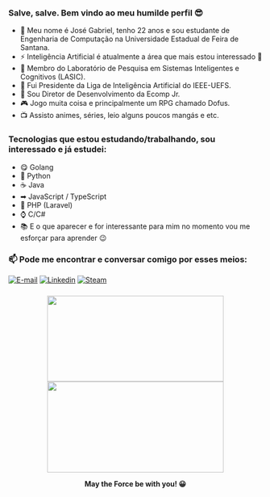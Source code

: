 ### Salve, salve. Bem vindo ao meu humilde perfil 😎

- 💬 Meu nome é José Gabriel, tenho 22 anos e sou estudante de Engenharia de Computação na Universidade Estadual de Feira de Santana.
- ⚡ Inteligência Artificial é atualmente a área que mais estou interessado 🎯
- 🔬 Membro do Laboratório de Pesquisa em Sistemas Inteligentes e Cognitivos (LASIC).
- 🧠 Fui Presidente da Liga de Inteligência Artificial do IEEE-UEFS.
- 💼 Sou Diretor de Desenvolvimento da Ecomp Jr.
- 🎮 Jogo muita coisa e principalmente um RPG chamado Dofus.
- 📺 Assisto animes, séries, leio alguns poucos mangás e etc.

### Tecnologias que estou estudando/trabalhando, sou interessado e já estudei:

- 😋 Golang
- 🐍 Python
- ☕ Java
- ➡ JavaScript / TypeScript
- 🐘 PHP (Laravel)
- ⌚ C/C#
- 📚 E o que aparecer e for interessante para mim no momento vou me esforçar para aprender 😉

### 📫 Pode me encontrar e conversar comigo por esses meios:

[![E-mail](https://img.shields.io/badge/engcgabrielgomes@gmail.com.br-red?logo=gmail&logoColor=white)](https://mail.google.com/mail/u/0/?view=cm&fs=1&tf=1&source=mailto&to=engcgabrielgomes@gmail.com.br)
[![Linkedin](https://img.shields.io/badge/josegabrielgomes-blue?logo=linkedin)](https://www.linkedin.com/in/jos%C3%A9-gabriel-gomes-3493b2199/)
[![Steam](https://img.shields.io/badge/-Steam-lightgrey)](https://steamcommunity.com/id/lonelytip/)
### 

<div align="center">
  <img height="170em" width="350em" src="https://github-readme-stats.vercel.app/api/top-langs/?username=JoSGomes&layout=compact&theme=cobalt"> 
  <img height="180em" width="350em" src="https://github-readme-streak-stats.herokuapp.com?user=JoSGomes&theme=cobalt"> 
</div>

<div align="center"> <p> <b> May the Force be with you! 😀 </b> </p> </div>
